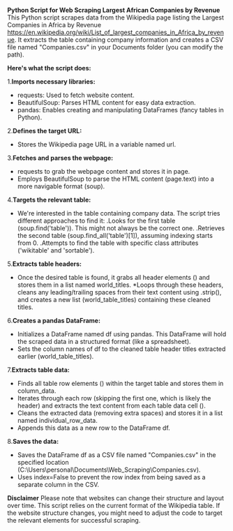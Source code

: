 **Python Script for Web Scraping Largest African Companies by Revenue**
This Python script scrapes data from the Wikipedia page listing the Largest Companies in Africa by Revenue https://en.wikipedia.org/wiki/List_of_largest_companies_in_Africa_by_revenue. It extracts the table containing company information and creates a CSV file named "Companies.csv" in your Documents folder (you can modify the path).

**Here's what the script does:**

1.**Imports necessary libraries:**

* requests: Used to fetch website content.
* BeautifulSoup: Parses HTML content for easy data extraction.
* pandas: Enables creating and manipulating DataFrames (fancy tables in Python).

2.**Defines the target URL:**

* Stores the Wikipedia page URL in a variable named url.

3.**Fetches and parses the webpage:**

*  requests to grab the webpage content and stores it in page.
* Employs BeautifulSoup to parse the HTML content (page.text) into a more navigable format (soup).

4.**Targets the relevant table:**

* We're interested in the table containing company data. The script tries different approaches to find it:
.Looks for the first table (soup.find('table')). This might not always be the correct one.
.Retrieves the second table (soup.find_all('table')[1]), assuming indexing starts from 0.
.Attempts to find the table with specific class attributes ('wikitable' and 'sortable').

5.**Extracts table headers:**

* Once the desired table is found, it grabs all header elements (<th>) and stores them in a list named world_titles.
*Loops through these headers, cleans any leading/trailing spaces from their text content using .strip(), and creates a new list (world_table_titles) containing these cleaned titles.

6.**Creates a pandas DataFrame:**

* Initializes a DataFrame named df using pandas. This DataFrame will hold the scraped data in a structured format (like a spreadsheet).
* Sets the column names of df to the cleaned table header titles extracted earlier (world_table_titles).

7.**Extracts table data:**

* Finds all table row elements (<tr>) within the target table and stores them in column_data.
* Iterates through each row (skipping the first one, which is likely the header) and extracts the text content from each table data cell (<td>).
* Cleans the extracted data (removing extra spaces) and stores it in a list named individual_row_data.
* Appends this data as a new row to the DataFrame df.

8.**Saves the data:**

* Saves the DataFrame df as a CSV file named "Companies.csv" in the specified location (C:\Users\personal\Documents\Web_Scraping\Companies.csv).
* Uses index=False to prevent the row index from being saved as a separate column in the CSV.
  
**Disclaimer**
Please note that websites can change their structure and layout over time. This script relies on the current format of the Wikipedia table. If the website structure changes, you might need to adjust the code to target the relevant elements for successful scraping.
